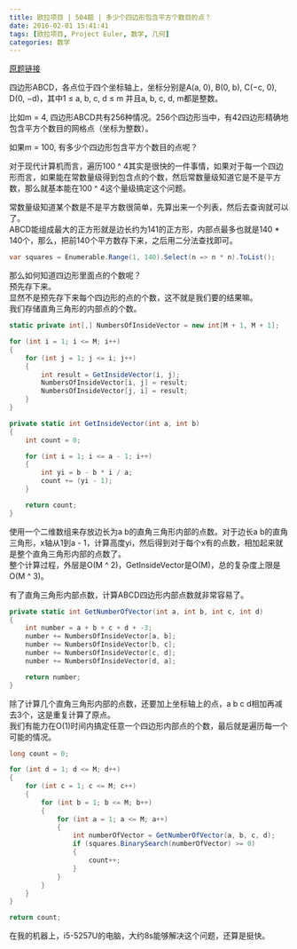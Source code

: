 ```yaml
---
title: 欧拉项目 | 504题 | 多少个四边形包含平方个数目的点？
date: 2016-02-01 15:41:41
tags: [欧拉项目, Project Euler, 数学, 几何]
categories: 数学
---
```

[原题链接](https://projecteuler.net/problem=504 "Problem 504 - Project Euler")

四边形ABCD，各点位于四个坐标轴上，坐标分别是A(a, 0), B(0, b), C(−c, 0), D(0, −d)，其中1 ≤ a, b, c, d ≤ m 并且a, b, c, d, m都是整数。

比如m = 4, 四边形ABCD共有256种情况。256个四边形当中，有42四边形精确地包含平方个数目的网格点（坐标为整数）。

如果m = 100, 有多少个四边形包含平方个数目的点呢？

对于现代计算机而言，遍历100 ^ 4其实是很快的一件事情，如果对于每一个四边形而言，如果能在常数量级得到包含点的个数，然后常数量级知道它是不是平方数，那么就基本能在100 ^ 4这个量级搞定这个问题。

常数量级知道某个数是不是平方数很简单，先算出来一个列表，然后去查询就可以了。  
ABCD能组成最大的正方形就是边长约为141的正方形，内部点最多也就是140 \* 140个，那么，把前140个平方数存下来，之后用二分法查找即可。
``` csharp
var squares = Enumerable.Range(1, 140).Select(n => n * n).ToList();
```

那么如何知道四边形里面点的个数呢？  
预先存下来。  
显然不是预先存下来每个四边形的点的个数，这不就是我们要的结果嘛。  
我们存储直角三角形的内部点的个数。
``` csharp
static private int[,] NumbersOfInsideVector = new int[M + 1, M + 1];

for (int i = 1; i <= M; i++)
{
	for (int j = 1; j <= i; j++)
	{
		int result = GetInsideVector(i, j);
		NumbersOfInsideVector[i, j] = result;
		NumbersOfInsideVector[j, i] = result;
	}
}

private static int GetInsideVector(int a, int b)
{
	int count = 0;

	for (int i = 1; i <= a - 1; i++)
	{
		int yi = b - b * i / a;
		count += (yi - 1);
	}

	return count;
}
```
使用一个二维数组来存放边长为a b的直角三角形内部的点数。对于边长a b的直角三角形，x轴从1到a - 1，计算高度yi，然后得到对于每个x有的点数，相加起来就是整个直角三角形内部的点数了。  
整个计算过程，外层是O(M ^ 2)，GetInsideVector是O(M)，总的复杂度上限是O(M ^ 3)。

有了直角三角形内部点数，计算ABCD四边形内部点数就非常容易了。
``` csharp
private static int GetNumberOfVector(int a, int b, int c, int d)
{
	int number = a + b + c + d + -3;
	number += NumbersOfInsideVector[a, b];
	number += NumbersOfInsideVector[b, c];
	number += NumbersOfInsideVector[c, d];
	number += NumbersOfInsideVector[d, a];

	return number;
}
```
除了计算几个直角三角形内部的点数，还要加上坐标轴上的点，a b c d相加再减去3个，这是重复计算了原点。  
我们有能力在O(1)时间内搞定任意一个四边形内部点的个数，最后就是遍历每一个可能的情况。
``` csharp
long count = 0;

for (int d = 1; d <= M; d++)
{
	for (int c = 1; c <= M; c++)
	{
		for (int b = 1; b <= M; b++)
		{
			for (int a = 1; a <= M; a++)
			{
				int numberOfVector = GetNumberOfVector(a, b, c, d);
				if (squares.BinarySearch(numberOfVector) >= 0)
				{
					count++;
				}
			}
		}
	}
}

return count;
```

在我的机器上，i5-5257U的电脑，大约8s能够解决这个问题，还算是挺快。